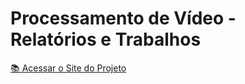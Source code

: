 # Processamento de Vídeo - Relatórios e Trabalhos

<a href="https://marcelogsvega.github.io/" target="_blank">
  📚 Acessar o Site do Projeto
</a>
